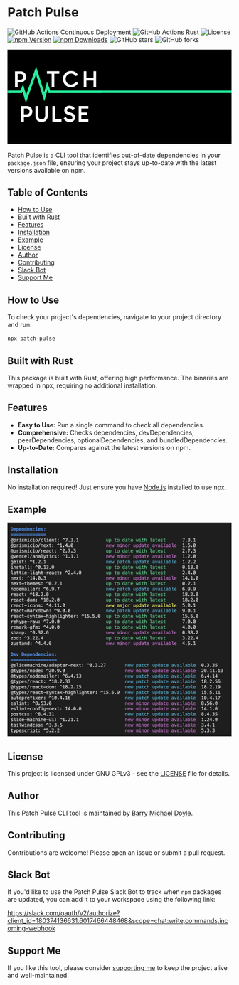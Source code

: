 # Patch Pulse

![GitHub Actions Continuous Deployment](https://github.com/barrymichaeldoyle/patch-pulse-cli/workflows/Continuous%20Deployment/badge.svg) ![GitHub Actions Rust](https://github.com/barrymichaeldoyle/patch-pulse-cli/workflows/Rust/badge.svg) ![License](https://img.shields.io/github/license/barrymichaeldoyle/patch-pulse-cli.svg) [![npm Version](https://img.shields.io/npm/v/patch-pulse.svg)](https://npmjs.com/package/patch-pulse) [![npm Downloads](https://img.shields.io/npm/dm/patch-pulse.svg)](https://npmjs.com/package/patch-pulse)
![GitHub stars](https://img.shields.io/github/stars/barrymichaeldoyle/patch-pulse-cli.svg?style=social) ![GitHub forks](https://img.shields.io/github/forks/barrymichaeldoyle/patch-pulse-cli.svg?style=social)

![Patch Pulse Banner](assets/banner.png)

Patch Pulse is a CLI tool that identifies out-of-date dependencies in your `package.json` file, ensuring your project stays up-to-date with the latest versions available on npm.

## Table of Contents

- [How to Use](#how-to-use)
- [Built with Rust](#built-with-rust)
- [Features](#features)
- [Installation](#installation)
- [Example](#example)
- [License](#license)
- [Author](#author)
- [Contributing](#contributing)
- [Slack Bot](#slack-bot)
- [Support Me](#support-me)

## How to Use

To check your project's dependencies, navigate to your project directory and run:

```bash
npx patch-pulse
```

## Built with Rust

This package is built with Rust, offering high performance. The binaries are wrapped in npx, requiring no additional installation.

## Features

- **Easy to Use:** Run a single command to check all dependencies.
- **Comprehensive:** Checks dependencies, devDependencies, peerDependencies, optionalDependencies, and bundledDependencies.
- **Up-to-Date:** Compares against the latest versions on npm.

## Installation

No installation required! Just ensure you have [Node.js](https://nodejs.org) installed to use npx.

## Example

![Example Screenshot](assets/example.png)

## License

This project is licensed under GNU GPLv3 - see the [LICENSE](LICENSE) file for details.

## Author

This Patch Pulse CLI tool is maintained by [Barry Michael Doyle](https://barrymichaeldoyle.com).

## Contributing

Contributions are welcome! Please open an issue or submit a pull request.

## Slack Bot

If you'd like to use the Patch Pulse Slack Bot to track when `npm` packages are updated, you can add it to your workspace using the following link:

https://slack.com/oauth/v2/authorize?client_id=180374136631.6017466448468&scope=chat:write,commands,incoming-webhook

## Support Me

If you like this tool, please consider [supporting me](https://www.buymeacoffee.com/barrycg) to keep the project alive and well-maintained.
